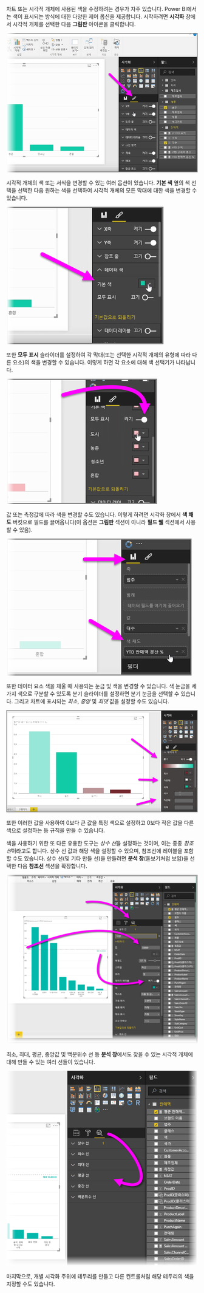 차트 또는 시각적 개체에 사용된 색을 수정하려는 경우가 자주 있습니다. Power BI에서는 색이 표시되는 방식에 대한 다양한 제어 옵션을 제공합니다. 시작하려면 **시각화** 창에서 시각적 개체를 선택한 다음 **그림판** 아이콘을 클릭합니다.

![](media/3-9a-modifying-colors/3-9a_1.png)

시각적 개체의 색 또는 서식을 변경할 수 있는 여러 옵션이 있습니다. **기본 색** 옆의 색 선택을 선택한 다음 원하는 색을 선택하여 시각적 개체의 모든 막대에 대한 색을 변경할 수 있습니다.

![](media/3-9a-modifying-colors/3-9a_2.png)

또한 **모두 표시** 슬라이더를 설정하여 각 막대(또는 선택한 시각적 개체의 유형에 따라 다른 요소)의 색을 변경할 수 있습니다. 이렇게 하면 각 요소에 대해 색 선택기가 나타납니다.

![](media/3-9a-modifying-colors/3-9a_3.png)

값 또는 측정값에 따라 색을 변경할 수도 있습니다. 이렇게 하려면 시각화 창에서 **색 채도** 버킷으로 필드를 끌어옵니다(이 옵션은 **그림판** 섹션이 아니라 **필드 웰** 섹션에서 사용할 수 있음).

![](media/3-9a-modifying-colors/3-9a_4.png)

또한 데이터 요소 색을 채울 때 사용되는 눈금 및 색을 변경할 수 있습니다. 색 눈금을 세 가지 색으로 구분할 수 있도록 분기 슬라이더를 설정하면 분기 눈금을 선택할 수 있습니다. 그리고 차트에 표시되는 *최소*, *중앙* 및 *최댓* 값을 설정할 수도 있습니다.

![](media/3-9a-modifying-colors/3-9a_5.png)

또한 이러한 값을 사용하여 0보다 큰 값을 특정 색으로 설정하고 0보다 작은 값을 다른 색으로 설정하는 등 규칙을 만들 수 있습니다.

색을 사용하기 위한 또 다른 유용한 도구는 *상수 선*을 설정하는 것이며, 이는 종종 *참조선*이라고도 합니다. 상수 선 값과 해당 색을 설정할 수 있으며, 참조선에 레이블을 포함할 수도 있습니다. 상수 선(및 기타 만들 선)을 만들려면 **분석 창**(돋보기처럼 보임)을 선택한 다음 **참조선** 섹션을 확장합니다.

![](media/3-9a-modifying-colors/3-9a_6.png)

최소, 최대, 평균, 중앙값 및 백분위수 선 등 **분석 창**에서도 찾을 수 있는 시각적 개체에 대해 만들 수 있는 여러 선들이 있습니다.

![](media/3-9a-modifying-colors/3-9a_7.png)

마지막으로, 개별 시각화 주위에 테두리를 만들고 다른 컨트롤처럼 해당 테두리의 색을 지정할 수도 있습니다.

